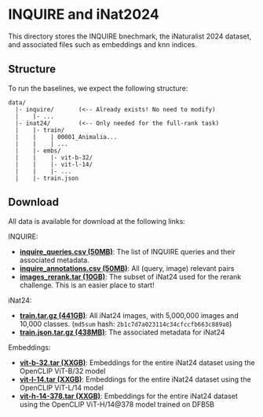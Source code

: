 # INQUIRE and iNat2024

This directory stores the INQUIRE bnechmark, the iNaturalist 2024 dataset, and associated files such as embeddings and knn indices.

## Structure

To run the baselines, we expect the following structure:

```
data/
  |- inquire/       (<-- Already exists! No need to modify)
  |    |- ...
  |- inat24/        (<-- Only needed for the full-rank task)
  |    |- train/    
  |    |    | 00001_Animalia...
  |    |    | ...
  |    |- embs/
  |    |    |- vit-b-32/
  |    |    |- vit-l-14/
  |    |    |- ...
  |    |- train.json

```

## Download
All data is available for download at the following links:

INQUIRE:

- **[inquire_queries.csv (50MB)](#)**: The list of INQUIRE queries and their associated metadata.
- **[inquire_annotations.csv (50MB)](#)**: All (query, image) relevant pairs
- **[images_rerank.tar (10GB)](#)**: The subset of iNat24 used for the rerank challenge. This is an easier place to start!

iNat24:

- **[train.tar.gz (441GB)](https://ml-inat-competition-datasets.s3.amazonaws.com/2024/train.tar.gz)**: All iNat24 images, with 5,000,000 images and 10,000 classes. (`md5sum` hash: `2b1c7d7a023114c34cfccfb663c889a8`)
- **[train.json.tar.gz (438MB)](https://ml-inat-competition-datasets.s3.amazonaws.com/2024/train.json.tar.gz)**: The associated metadata for iNat24



Embeddings:
- **[vit-b-32.tar (XXGB)](#)**: Embeddings for the entire iNat24 dataset using the OpenCLIP ViT-B/32 model
- **[vit-l-14.tar (XXGB)](#)**: Embeddings for the entire iNat24 dataset using the OpenCLIP ViT-L/14 model
- **[vit-h-14-378.tar (XXGB)](#)**: Embeddings for the entire iNat24 dataset using the OpenCLIP ViT-H/14@378 model trained on DFB5B
